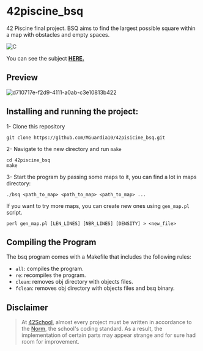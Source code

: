 # 42piscine_bsq

42 Piscine final project. BSQ aims to find the largest possible square within a map with obstacles and empty spaces.

![C](https://img.shields.io/badge/C-a?style=for-the-badge&logo=C&color=grey)

You can see the subject [**HERE.**](https://github.com/MGuardia10/42cursus/blob/main/subjects/en/bsq_subject_en.pdf)

## Preview
![d710717e-f2d9-4111-a0ab-c3e10813b422](https://github.com/MGuardia10/42piscine_bsq/assets/105164870/5be99878-c7c4-40e7-9c25-1f13d0de6ef2)

## Installing and running the project:

1- Clone this repository
	
	git clone https://github.com/MGuardia10/42pisicine_bsq.git
2- Navigate to the new directory and run `make`
	
	cd 42piscine_bsq
   	make
3- Start the program by passing some maps to it, you can find a lot in maps directory:

	./bsq <path_to_map> <path_to_map> <path_to_map> ...
If you want to try more maps, you can create new ones using `gen_map.pl` script.
  
    perl gen_map.pl [LEN_LINES] [NBR_LINES] [DENSITY] > <new_file>

## Compiling the Program
The bsq program comes with a Makefile that includes the following rules:

- `all`: compiles the program.
- `re`: recompiles the program.
- `clean`: removes obj directory with objects files.
- `fclean`: removes obj directory with objects files and bsq binary.

## Disclaimer
> At [42School](https://en.wikipedia.org/wiki/42_(school)), almost every project must be written in accordance to the [Norm](https://github.com/MGuardia10/42cursus/blob/main/subjects/en/norm_en.pdf), the school's coding standard. As a result, the implementation of certain parts may appear strange and for sure had room for improvement.

